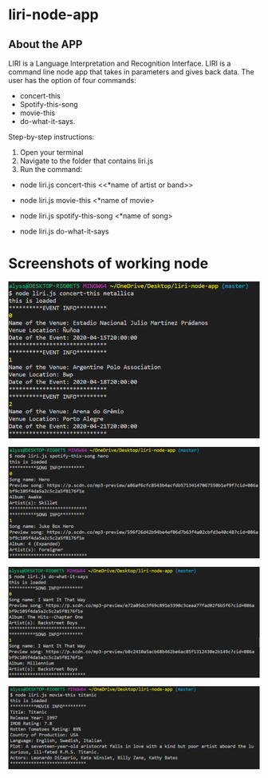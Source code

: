 # liri-node-app

## About the APP

LIRI is a Language Interpretation and Recognition Interface. LIRI is a command line node app that takes in parameters and gives back data. The user has the option of four commands: 
* concert-this 
* Spotify-this-song 
* movie-this 
* do-what-it-says.

Step-by-step instructions:
1. Open your terminal
2. Navigate to the folder that contains liri.js
3. Run the command:
* node liri.js concert-this <<*name of artist or band>>
  
* node liri.js movie-this <*name of movie>
  
* node liri.js spotify-this-song <*name of song>
  
* node liri.js do-what-it-says


# Screenshots of working node
![](screenshots/concert-this.PNG)

![](screenshots/spotify-this.PNG)

![](screenshots/do-what-it-says.PNG)

![](screenshots/movie-this.PNG)
